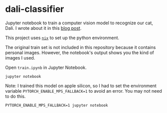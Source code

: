 # dali-classifier

Jupyter notebook to train a computer vision model to recognize our cat, Dali.
I wrote about it in this [blog post](https://tlbvr.com/blog/deep-learning-cat-classifier/).

This project uses [`nix`](https://nixos.org/) to set up the python environment.

The original train set is not included in this repository because it contains personal images. However, the notebook's output shows you the kind of images I used.

Open `train.ipynb` in Jupyter Notebook.

```console
jupyter notebook
```
Note: I trained this model on apple silicon, so I had to set the environment variable `PYTORCH_ENABLE_MPS_FALLBACK=1` to avoid an error. You may not need to do this.

```console
PYTORCH_ENABLE_MPS_FALLBACK=1 jupyter notebook
```